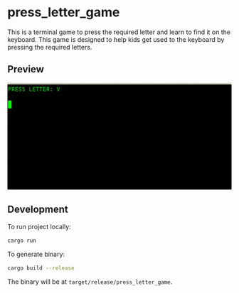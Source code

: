 # press_letter_game

This is a terminal game to press the required letter and learn to find it on the keyboard. This game is designed to help kids get used to the keyboard by pressing the required letters.

## Preview
![preview](https://github.com/osmanpontes/press_letter_game/blob/main/docs/press_letter_game.gif)

## Development

To run project locally:
```sh
cargo run
```

To generate binary:
```sh
cargo build --release
```

The binary will be at `target/release/press_letter_game`.
